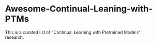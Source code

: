 # Awesome-Continual-Leaning-with-PTMs
This is a curated list of "Continual Learning with Pretrained Models" research. 
